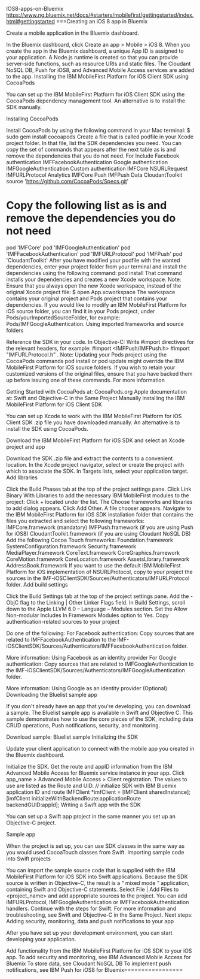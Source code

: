 IOS8-apps-on-Bluemix https://www.ng.bluemix.net/docs/#starters/mobilefirst/gettingstarted/index.html#gettingstarted
===Creating an iOS 8 app in Bluemix

Create a mobile application in the Bluemix dashboard.

In the Bluemix dashboard, click Create an app > Mobile > iOS 8.
When you create the app in the Bluemix dashboard, a unique App ID is assigned to your application. A Node.js runtime is created so that you can provide server-side functions, such as resource URIs and static files. The Cloudant NoSQL DB, Push for iOS8, and Advanced Mobile Access services are added to the app.
Installing the IBM MobileFirst Platform for iOS Client SDK using CocoaPods

You can set up the IBM MobileFirst Platform for iOS Client SDK using the CocoaPods dependency management tool. An alternative is to install the SDK manually.

Installing CocoaPods

Install CocoaPods by using the following command in your Mac terminal:
$ sudo gem install cocoapods
Create a file that is called podfile in your Xcode project folder. In that file, list the SDK dependencies you need. You can copy the set of commands that appears after the next table as is and remove the dependencies that you do not need.
For	Include
Facebook authentication	IMFFacebookAuthentication
Google authentication	IMFGoogleAuthentication
Custom authentication	IMFCore
NSURLRequest	IMFURLProtocol
Analytics	IMFCore
Push	IMFPush
Data	CloudantToolkit
source 'https://github.com/CocoaPods/Specs.git'
# Copy the following list as is and remove the dependencies you do not need
pod 'IMFCore'
pod 'IMFGoogleAuthentication'
pod 'IMFFacebookAuthentication'
pod 'IMFURLProtocol'
pod 'IMFPush'
pod 'CloudantToolkit'
After you have modified your podfile with the wanted dependencies, enter your project folder from your terminal and install the dependencies using the following command:
pod install
That command installs your dependencies and creates a new Xcode workspace.
Note: Ensure that you always open the new Xcode workspace, instead of the original Xcode project file:
$ open App.xcworkspace
The workspace contains your original project and Pods project that contains your dependencies. If you would like to modify an IBM MobileFirst Platform for iOS source folder, you can find it in your Pods project, under Pods/yourImportedSourceFolder, for example: Pods/IMFGoogleAuthentication.
Using imported frameworks and source folders

Reference the SDK in your code.
In Objective-C:
Write #import directives for the relevant headers, for example:
#import <IMFPush/IMFPush.h>
#import "IMFURLProtocol.h"
.
Note: Updating your Pods project using the CocoaPods commands pod install or pod update might override the IBM MobileFirst Platform for iOS source folders. If you wish to retain your customized versions of the original files, ensure that you have backed them up before issuing one of these commands.
For more information

Getting Started with CocoaPods at: CocoaPods.org
Apple documentation at: Swift and Objective-C in the Same Project
Manually installing the IBM MobileFirst Platform for iOS Client SDK

You can set up Xcode to work with the IBM MobileFirst Platform for iOS Client SDK .zip file you have downloaded manually. An alternative is to install the SDK using CocoaPods.

Download the IBM MobileFirst Platform for iOS SDK and select an Xcode project and app

Download the SDK .zip file and extract the contents to a convenient location.
In the Xcode project navigator, select or create the project with which to associate the SDK.
In Targets lists, select your application target.
Add libraries

Click the Build Phases tab at the top of the project settings pane.
Click Link Binary With Libraries to add the necessary IBM MobileFirst modules to the project:
Click + located under the list. The Choose frameworks and libraries to add dialog appears.
Click Add Other. A file chooser appears.
Navigate to the IBM MobileFirst Platform for iOS SDK installation folder that contains the files you extracted and select the following frameworks:
IMFCore.framework (mandatory)
IMFPush.framework (if you are using Push for iOS8)
CloudantToolkit.framework (if you are using Cloudant NoSQL DB)
Add the following Cocoa Touch frameworks:
Foundation.framework
SystemConfiguration.framework
Security.framework
MediaPlayer.framework
CoreText.framework
CoreGraphics.framework
CoreMotion.framework
CoreLocation.framework
AssetsLibrary.framework
AddressBook.framework
If you want to use the default IBM MobileFirst Platform for iOS implementation of NSURLProtocol, copy to your project the sources in the IMF-iOSClientSDK/Sources/Authenticators/IMFURLProtocol folder.
Add build settings

Click the Build Settings tab at the top of the project settings pane.
Add the -ObjC flag to the Linking | Other Linker Flags field.
In Build Settings, scroll down to the Apple LLVM 6.0 – Language – Modules section. Set the Allow Non-modular Includes In Framework Modules option to Yes.
Copy authentication-related sources to your project

Do one of the following:
For Facebook authentication:
Copy sources that are related to IMFFacebookAuthentication to the IMF-iOSClientSDK/Sources/Authenticators/IMFFacebookAuthentication folder.

More information: Using Facebook as an identity provider
For Google authentication:
Copy sources that are related to IMFGoogleAuthentication to the IMF-iOSClientSDK/Sources/Authenticators/IMFGoogleAuthentication folder.

More information: Using Google as an identity provider
(Optional) Downloading the Bluelist sample app

If you don't already have an app that you're developing, you can download a sample. The Bluelist sample app is available in Swift and Objective C. This sample demonstrates how to use the core pieces of the SDK, including data CRUD operations, Push notifications, security, and monitoring.

Download sample: Bluelist sample
Initializing the SDK

Update your client application to connect with the mobile app you created in the Bluemix dashboard.

Initialize the SDK. Get the route and appID information from the IBM Advanced Mobile Access for Bluemix service instance in your app. Click app_name > Advanced Mobile Access > Client registration. The values to use are listed as the Route and UID.
// initialize SDK with IBM Bluemix application ID and route
IMFClient *imfClient = [IMFClient sharedInstance];
[imfClient initializeWithBackendRoute:applicationRoute backendGUID:appId];
Writing a Swift app with the SDK

You can set up a Swift app project in the same manner you set up an Objective-C project.

Sample app

When the project is set up, you can use SDK classes in the same way as you would used CocoaTouch classes from Swift.
Importing sample code into Swift projects

You can import the sample source code that is supplied with the IBM MobileFirst Platform for iOS SDK into Swift applications. Because the SDK source is written in Objective-C, the result is a “ mixed mode ” application, containing Swift and Objective-C statements.
Select File | Add Files to <project_name> and add appropriate sources to the project. You can add IMFURLProtocol, IMFGoogleAuthentication or IMFFacebookAuthentication handlers.
Continue with the steps for Swift.
For more information and troubleshooting, see Swift and Objective-C in the Same Project.
Next steps: Adding security, monitoring, data and push notifications to your app

After you have set up your development environment, you can start developing your application.

Add functionality from the IBM MobileFirst Platform for iOS SDK to your iOS app.
To add security and monitoring, see IBM Advanced Mobile Access for Bluemix
To store data, see Cloudant NoSQL DB
To implement push notifications, see IBM Push for iOS8 for Bluemix=================
